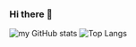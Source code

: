 ### Hi there 👋

![my GitHub stats](https://github-readme-stats.vercel.app/api?username=lujiaying&theme=default&show_icons=true&locale=en&count_private=true)
![Top Langs](https://github-readme-stats.vercel.app/api/top-langs/?username=lujiaying&layout=compact&hide=jupyter%20notebook)

<!--START_SECTION:waka-->
<!--END_SECTION:waka-->

<!--
**lujiaying/lujiaying** is a ✨ _special_ ✨ repository because its `README.md` (this file) appears on your GitHub profile.

Here are some ideas to get you started:

- 🔭 I’m currently working on ...
- 🌱 I’m currently learning ...
- 👯 I’m looking to collaborate on ...
- 🤔 I’m looking for help with ...
- 💬 Ask me about ...
- 📫 How to reach me: ...
- 😄 Pronouns: ...
- ⚡ Fun fact: ...
-->
